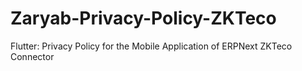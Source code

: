 # Zaryab-Privacy-Policy-ZKTeco
Flutter: Privacy Policy for the Mobile Application of ERPNext ZKTeco Connector
